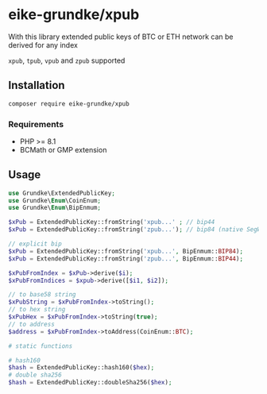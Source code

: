 # eike-grundke/xpub

With this library extended public keys of BTC or ETH network can be derived for any index

`xpub`, `tpub`, `vpub` and `zpub` supported

## Installation

```bash
composer require eike-grundke/xpub
```

### Requirements

* PHP >= 8.1
* BCMath or GMP extension

## Usage

```php
use Grundke\ExtendedPublicKey;
use Grundke\Enum\CoinEnum;
use Grundke\Enum\BipEnmum;

$xPub = ExtendedPublicKey::fromString('xpub...' ; // bip44
$xPub = ExtendedPublicKey::fromString('zpub...'); // bip84 (native SegWit)

// explicit bip
$xPub = ExtendedPublicKey::fromString('xpub...', BipEnmum::BIP84);
$xPub = ExtendedPublicKey::fromString('zpub...', BipEnmum::BIP44);

$xPubFromIndex = $xPub->derive($i);
$xPubFromIndices = $xpub->derive([$i1, $i2]);

// to base58 string
$xPubString = $xPubFromIndex->toString();
// to hex string
$xPubHex = $xPubFromIndex->toString(true);
// to address
$address = $xPubFromIndex->toAddress(CoinEnum::BTC);

# static functions

# hash160
$hash = ExtendedPublicKey::hash160($hex);
# double sha256
$hash = ExtendedPublicKey::doubleSha256($hex);
```